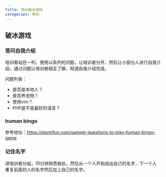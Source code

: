 ```yaml
---
title: 培训破冰游戏
categories: 培训
---
```


## 破冰游戏

### 答问自我介绍

培训者站在一列，使用以系列的问题，让培训者分开，然后让小部分人进行自我介绍，通过问题让培训者相互了解，知道自我介绍完成。

问题列表：


- 是否是本地人？
- 是否养宠物？
- 使用vim？
- PHP是不是最好的语言？
  

### human bingo 


参考地址：https://plentifun.com/sample-questions-to-play-human-bingo-game

### 记住名字

讲培训者分组，10分钟熟悉彼此，然后从一个人开始说出自己的名字，下一个人重复前面的人的名字然后加上自己的名字。


